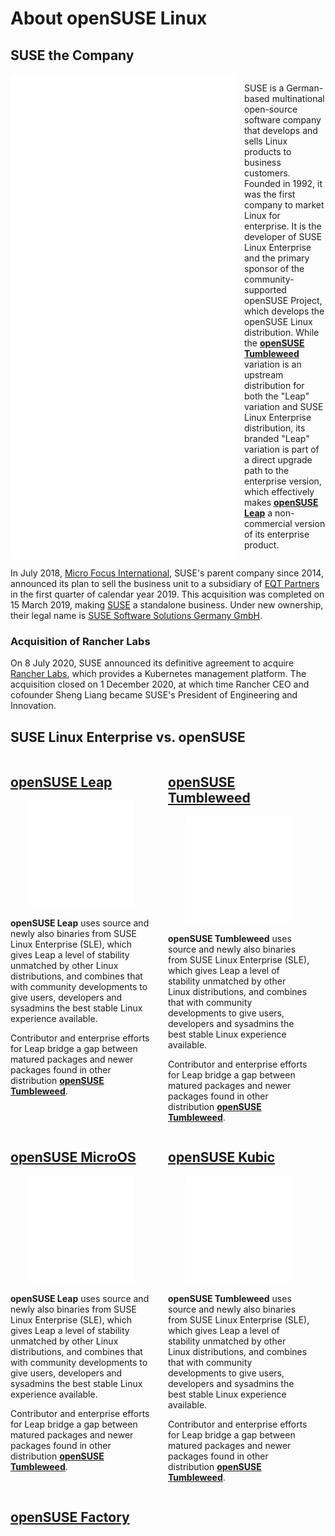 # About openSUSE Linux

## SUSE the Company
<div style="display: flex; align-items: top;">
    <img
        style="width: 75%; float: left; padding-right: 1em;"
        src="assets/SUSE-light-vertical.svg"
        alt="SUSE Logo"
    />
    <div>

SUSE is a German-based multinational open-source software company that develops and sells Linux products to business customers. Founded in 1992, it was the first company to market Linux for enterprise. It is the developer of SUSE Linux Enterprise and the primary sponsor of the community-supported openSUSE Project, which develops the openSUSE Linux distribution. While the [**openSUSE Tumbleweed**](openSUSE-Tumbleweed.md) variation is an upstream distribution for both the "Leap" variation and SUSE Linux Enterprise distribution, its branded "Leap" variation is part of a direct upgrade path to the enterprise version, which effectively makes [**openSUSE Leap**]((openSUSE-Leap.md)) a non-commercial version of its enterprise product.
    </div>
</div>
<p style="clear: both;" />

In July 2018, [Micro Focus International](https://en.wikipedia.org/wiki/Micro_Focus), SUSE's parent company since 2014, announced its plan to sell the business unit to a subsidiary of [EQT Partners](https://eqtgroup.com/current-portfolio/suse) in the first quarter of calendar year 2019. This acquisition was completed on 15 March 2019, making [SUSE](https://eqtgroup.com/current-portfolio/suse) a standalone business. Under new ownership, their legal name is [SUSE Software Solutions Germany GmbH](https://www.suse.com/).


### Acquisition of Rancher Labs

On 8 July 2020, SUSE announced its definitive agreement to acquire [Rancher Labs](https://rancher.com/), which provides a Kubernetes management platform. The acquisition closed on 1 December 2020, at which time Rancher CEO and cofounder Sheng Liang became SUSE's President of Engineering and Innovation.

## SUSE Linux Enterprise vs. openSUSE
<div style="display: flex; justify-content: space-between; align-items: middle;">
    <div style="width: 45%;">

## [openSUSE Leap](openSUSE-Leap.md)
<p style="text-align: center;">
    <img
        style="width: 75%; filter: brightness(0) invert(1);"
        src="assets/openSUSE-Leap-color-square.svg"
        alt="openSUSE Leap Logo"
    />
</p>

**openSUSE Leap** uses source and newly also binaries from SUSE Linux Enterprise (SLE), which gives Leap a level of stability unmatched by other Linux distributions, and combines that with community developments to give users, developers and sysadmins the best stable Linux experience available.

Contributor and enterprise efforts for Leap bridge a gap between matured packages and newer packages found in other distribution [**openSUSE Tumbleweed**](openSUSE-Tumbleweed.md).
    </div>
    <div style="width: 45%;">

## [openSUSE Tumbleweed](openSUSE-Tumbleweed.md)
<p style="text-align: center;">
    <img
        style="width: 75%; filter: brightness(0) invert(1);"
        src="assets/openSUSE-Tumbleweed-color-square.svg"
        alt="openSUSE Tumbleweed Logo"
    />
</p>

**openSUSE Tumbleweed** uses source and newly also binaries from SUSE Linux Enterprise (SLE), which gives Leap a level of stability unmatched by other Linux distributions, and combines that with community developments to give users, developers and sysadmins the best stable Linux experience available.

Contributor and enterprise efforts for Leap bridge a gap between matured packages and newer packages found in other distribution [**openSUSE Tumbleweed**](openSUSE-Tumbleweed.md).
    </div>
</div>

<div style="display: flex; justify-content: space-between; align-items: middle;">
    <div style="width: 45%;">

## [openSUSE MicroOS](openSUSE-MicroOS.md)
<p style="text-align: center;">
    <img
        style="width: 75%; filter: brightness(0) invert(1);"
        src="assets/openSUSE-MicroOS-color-square.svg"
        alt="openSUSE MicroOS Logo"
    />
</p>

**openSUSE Leap** uses source and newly also binaries from SUSE Linux Enterprise (SLE), which gives Leap a level of stability unmatched by other Linux distributions, and combines that with community developments to give users, developers and sysadmins the best stable Linux experience available.

Contributor and enterprise efforts for Leap bridge a gap between matured packages and newer packages found in other distribution [**openSUSE Tumbleweed**](openSUSE-Tumbleweed.md).
    </div>
    <div style="width: 45%;">

## [openSUSE Kubic](openSUSE-Kubic.md)
<p style="text-align: center;">
    <img
        style="width: 75%; filter: brightness(0) invert(1);"
        src="assets/openSUSE-Kubic-color-square.svg"
        alt="openSUSE Kubic Logo"
    />
</p>

**openSUSE Tumbleweed** uses source and newly also binaries from SUSE Linux Enterprise (SLE), which gives Leap a level of stability unmatched by other Linux distributions, and combines that with community developments to give users, developers and sysadmins the best stable Linux experience available.

Contributor and enterprise efforts for Leap bridge a gap between matured packages and newer packages found in other distribution [**openSUSE Tumbleweed**](openSUSE-Tumbleweed.md).
    </div>
</div>

## [openSUSE Factory](openSUSE-Factory.md)